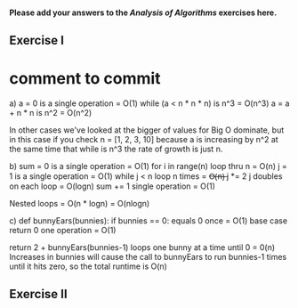 #### Please add your answers to the ***Analysis of  Algorithms*** exercises here.

## Exercise I
# comment to commit
a)
a = 0  is a single operation = O(1)
while (a < n * n * n) is n^3 = O(n^3)
a = a + n * n     is n^2     = O(n^2)

In other cases we've looked at the bigger of values for Big O dominate, but in this case if you check n = [1, 2, 3, 10] because a is increasing by n^2 at the same time that while is n^3 the rate of growth is just n.


b)
sum = 0 is a single operation  = O(1)
for i in range(n)  loop thru n = O(n)
j = 1 is a single operation    = O(1)
while j < n  loop n times      = O̶(̶n̶)̶
j *= 2  j doubles on each loop = O(logn)
sum += 1  single operation     = O(1)

Nested loops = O(n * logn) = O(nlogn)


c)
def bunnyEars(bunnies):
if bunnies == 0: equals 0 once      = O(1) base case
return 0         one operation      = O(1)

return 2 + bunnyEars(bunnies-1)
loops one bunny at a time until 0   = 0(n)
Increases in bunnies will cause the call to bunnyEars to run bunnies-1 times until it hits zero, so the total runtime is O(n)

## Exercise II


